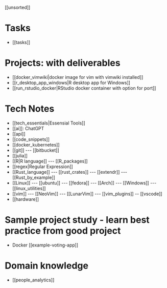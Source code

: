 [[unsorted]]

# Tasks
- [[tasks]]

# Projects: with deliverables
- [[docker_vimwiki|docker image for vim with vimwiki installed]]
- [[r_desktop_app_windows|R desktop app for Windows]]
- [[run_rstudio_docker|RStudio docker container with option for port]]

# Tech Notes
- [[tech_essentials|Essensial Tools]]
- [[ai]]: ChatGPT
- [[api]]
- [[code_snippets]]
- [[docker_kubernetes]]
- [[git]] --- [[bitbucket]]
- [[julia]]
- [[R|R language]] --- [[R_packages]]
- [[regex|Regular Expression]]
- [[Rust_language]] --- [[rust_crates]]  --- [[extendr]] --- [[Rust_by_example]] 
- [[Linux]] --- [[ubuntu]] --- [[fedora]] --- [[Arch]] --- [[Windows]] --- [[linux_utilities]]
- [[vim]] --- [[NeoVim]] --- [[LunarVim]] --- [[vim_plugins]] -- [[vscode]]
- [[hardware]]

# Sample project study - learn best practice from good project
- Docker [[example-voting-app]]

# Domain knowledge
- [[people_analytics]]
